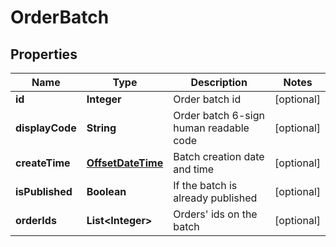 
# OrderBatch

## Properties
Name | Type | Description | Notes
------------ | ------------- | ------------- | -------------
**id** | **Integer** | Order batch id |  [optional]
**displayCode** | **String** | Order batch 6-sign human readable code |  [optional]
**createTime** | [**OffsetDateTime**](OffsetDateTime.md) | Batch creation date and time |  [optional]
**isPublished** | **Boolean** | If the batch is already published |  [optional]
**orderIds** | **List&lt;Integer&gt;** | Orders&#39; ids on the batch |  [optional]



